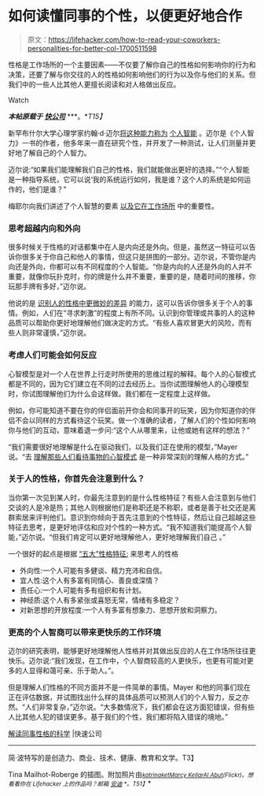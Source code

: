 # 如何读懂同事的个性，以便更好地合作

> 原文：<https://lifehacker.com/how-to-read-your-coworkers-personalities-for-better-col-1700511598>

性格是工作场所的一个主要因素——不仅要了解你自己的性格如何影响你的行为和决策，还要了解与你交往的人的性格如何影响他们的行为以及你与他们的关系。但我们中的一些人比其他人更擅长阅读和对人格做出反应。

Watch

***本帖原载于*** [***快公司***](http://www.fastcompany.com/3044030/how-to-get-better-at-reading-and-reacting-to-coworkers-personalities) ***。**T15】*

新罕布什尔大学心理学家约翰·d·迈尔[将这种能力称为](http://www.fastcompany.com/person/john-d-mayer) [个人智能](http://personalintelligence.info/) 。迈尔是《个人智力》一书的作者，他多年来一直在研究个性，并开发了一种测试，让人们测量并更好地了解自己的个人智力。

迈尔说:“如果我们能理解我们自己的性格，我们就能做出更好的选择。”“个人智能是一种指导系统，它可以说‘我的系统运行如何，我是谁？这个人的系统是如何运作的，他们是谁？"

梅耶尔向我们讲述了个人智慧的要素 [以及它在工作场所](https://lifehacker.com/emotional-intelligence-the-social-skills-you-werent-ta-1697704987) 中的重要性。

### 思考超越内向和外向

很多时候关于性格的对话都集中在人是内向还是外向。但是，虽然这一特征可以告诉你很多关于你自己和他人的事情，但这只是拼图的一部分。迈尔说，不管你是内向还是外向，你都可以有不同程度的个人智能。“你是内向的人还是外向的人并不重要，就像你玩扑克时，你的牌是什么并不重要，重要的是，随着时间的推移，你玩那手牌有多好，”迈尔说。

他说的是 [识别人的性格中更微妙的差异](https://lifehacker.com/how-introverts-and-extroverts-can-peacefully-coexist-638422576) 的能力，这可以告诉你很多关于个人的事情。例如，人们在“寻求刺激”的程度上有所不同。认识到你管理或共事的人的这种品质可以帮助你更好地理解他们做决定的方式。“有些人喜欢冒更大的风险，而有些人则非常谨慎，”迈尔说。

### 考虑人们可能会如何反应

心智模型是对一个人在世界上行走时所使用的思维过程的解释。每个人的心智模式都是不同的，因为它们建立在不同的过去经历上。当你试图理解他人的心理模型时，你试图理解他们为什么会这样做。我们都在一定程度上这样做。

例如，你可能知道不要在你的伴侣面前开你会和同事开的玩笑，因为你知道你的伴侣不会以同样的方式看待这个玩笑。做一个准确的读者，了解人们的个性如何影响你与他们的互动，意味着退一步问:“这个人从哪里来，让他或她有这样的想法？”

“我们需要很好地理解是什么在驱动我们，以及我们正在使用的模型，”Mayer 说。“去 [理解那些人们看待事物的心智模式](https://lifehacker.com/mental-models-solve-problems-by-approaching-them-from-1682835620) 是一种非常深刻的理解人格的方式。”

### 关于人的性格，你首先会注意到什么？

当你第一次见到某人时，你最先注意到的是什么性格特征？有些人会注意到与他们交谈的人是冷是热；其他人则根据他们是称职还是不称职，或者是善于社交还是离群索居来评判他们。意识到你倾向于首先注意到的个性特征，然后让自己超越这些特征去思考，是更好地评估和应对个性的一种方式。“我不知道我们能提高个人智能，”迈尔说。“但我们肯定可以更好地理解他人，更好地理解我们自己 。”

一个很好的起点是根据 [“五大”性格特征:](http://pages.uoregon.edu/sanjay/bigfive.html) 来思考人的性格

*   外向性:一个人可能有多健谈、精力充沛和自信。
*   宜人性:这个人有多富有同情心、善良或深情？
*   责任心:一个人可能有多有组织和有计划。
*   神经质:这个人有多紧张或喜怒无常，情绪有多稳定？
*   对新思想的开放程度:一个人有多富有想象力、思想开放和洞察力。

### 更高的个人智商可以带来更快乐的工作环境

迈尔的研究表明，能够更好地理解他人性格并对其做出反应的人在工作场所往往更快乐。迈尔说:“我们发现，在工作中，个人智商较高的人更快乐，也更有可能对更多的人显得和蔼可亲、乐于助人。”。

但是理解人们性格的不同方面并不是一件简单的事情。Mayer 和他的同事们现在正在评估数据，并试图找出什么样的具体品质可以预测人们的个人智力，反之亦然。“人们非常复杂，”迈尔说。“大多数情况下，我们都会在这方面犯错误，但有些人比其他人犯的错误更多。基于我们的个性，我们都将陷入错误的境地。”

[解读同事性格的科学](http://www.fastcompany.com/3044030/how-to-get-better-at-reading-and-reacting-to-coworkers-personalities) |快速公司

* * *

简·波特写的是创造力、商业、技术、健康、教育和文学。T3】

Tina Mailhot-Roberge 的插图。附加照片由[<small>*katrinaket*</small>](https://www.flickr.com/photos/fuzzyblue/2833796489/sizes/l)<small></small>*[<small>*Marcy Kellar*</small>](https://www.flickr.com/photos/marcygallery/2935335416/)<small></small>*[<small>*Al Abut*</small>](https://www.flickr.com/photos/alabut/329898054/)<small>*(Flickr)。想看看你在 Lifehacker 上的作品吗？邮箱*</small> [<small>*安迪*</small>](mailto:andy@lifehacker.com) <small>*。*T51】</small>**